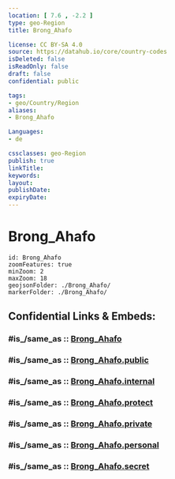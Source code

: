 ```yaml
---
location: [ 7.6 , -2.2 ] 
type: geo-Region
title: Brong_Ahafo

license: CC BY-SA 4.0
source: https://datahub.io/core/country-codes
isDeleted: false
isReadOnly: false
draft: false
confidential: public

tags:
- geo/Country/Region
aliases:
- Brong_Ahafo

Languages:
- de

cssclasses: geo-Region
publish: true
linkTitle: 
keywords: 
layout: 
publishDate: 
expiryDate: 
---
```


# Brong_Ahafo

```leaflet
id: Brong_Ahafo
zoomFeatures: true 
minZoom: 2 
maxZoom: 18
geojsonFolder: ./Brong_Ahafo/
markerFolder: ./Brong_Ahafo/
```


## Confidential Links & Embeds: 

### #is_/same_as :: [Brong_Ahafo](/_Standards/Earth/Continent/Africa/Africa~West/Ghana/Regions~Ghana/Brong_Ahafo.md) 

### #is_/same_as :: [Brong_Ahafo.public](/_public/Earth/Continent/Africa/Africa~West/Ghana/Regions~Ghana/Brong_Ahafo.public.md) 

### #is_/same_as :: [Brong_Ahafo.internal](/_internal/Earth/Continent/Africa/Africa~West/Ghana/Regions~Ghana/Brong_Ahafo.internal.md) 

### #is_/same_as :: [Brong_Ahafo.protect](/_protect/Earth/Continent/Africa/Africa~West/Ghana/Regions~Ghana/Brong_Ahafo.protect.md) 

### #is_/same_as :: [Brong_Ahafo.private](/_private/Earth/Continent/Africa/Africa~West/Ghana/Regions~Ghana/Brong_Ahafo.private.md) 

### #is_/same_as :: [Brong_Ahafo.personal](/_personal/Earth/Continent/Africa/Africa~West/Ghana/Regions~Ghana/Brong_Ahafo.personal.md) 

### #is_/same_as :: [Brong_Ahafo.secret](/_secret/Earth/Continent/Africa/Africa~West/Ghana/Regions~Ghana/Brong_Ahafo.secret.md)

